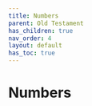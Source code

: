 ```yaml
---
title: Numbers
parent: Old Testament
has_children: true
nav_order: 4
layout: default
has_toc: true
---
```


# Numbers
